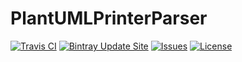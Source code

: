 # PlantUMLPrinterParser

[![Travis CI](https://img.shields.io/travis/Cooperate-Project/PlantUMLPrinterParser.svg)](https://travis-ci.org/Cooperate-Project/PlantUMLPrinterParser)
[![Bintray Update Site](https://img.shields.io/bintray/v/cooperate-project/Notation2Plant/updatesite.svg)](https://dl.bintray.com/cooperate-project/Notation2Plant/latest/)
[![Issues](https://img.shields.io/github/issues/Cooperate-Project/PlantUMLPrinterParser.svg)](https://github.com/Cooperate-Project/PlantUMLPrinterParser/issues)
[![License](https://img.shields.io/github/license/Cooperate-Project/PlantUMLPrinterParser.svg)](https://raw.githubusercontent.com/Cooperate-Project/PlantUMLPrinterParser/master/LICENSE)

